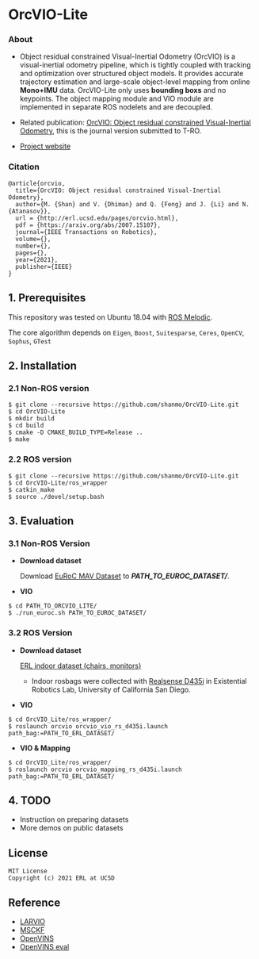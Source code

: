 # OrcVIO-Lite

### About 

- Object residual constrained Visual-Inertial Odometry (OrcVIO) is a visual-inertial odometry pipeline, which is tightly coupled with tracking and optimization over structured object models. It provides accurate trajectory estimation and large-scale object-level mapping from online **Mono+IMU** data.
OrcVIO-Lite only uses **bounding boxs** and no keypoints. The object mapping module and VIO module are implemented in separate ROS nodelets and are decoupled.  

- Related publication: [OrcVIO: Object residual constrained Visual-Inertial Odometry](https://arxiv.org/pdf/2007.15107.pdf), this is the journal version submitted to T-RO. 
- [Project website](https://moshan.cf/orcvio_githubpage/)

### Citation

```
@article{orcvio,
  title={OrcVIO: Object residual constrained Visual-Inertial Odometry},
  author={M. {Shan} and V. {Dhiman} and Q. {Feng} and J. {Li} and N. {Atanasov}},
  url = {http://erl.ucsd.edu/pages/orcvio.html},
  pdf = {https://arxiv.org/abs/2007.15107},
  journal={IEEE Transactions on Robotics},
  volume={},
  number={},
  pages={},
  year={2021},
  publisher={IEEE}
}    
```

## 1. Prerequisites

This repository was tested on Ubuntu 18.04 with [ROS Melodic](http://wiki.ros.org/melodic/Installation). 

The core algorithm depends on `Eigen`, `Boost`, `Suitesparse`, `Ceres`, `OpenCV`, `Sophus`, `GTest`



## 2. Installation

### 2.1 Non-ROS version

```
$ git clone --recursive https://github.com/shanmo/OrcVIO-Lite.git
$ cd OrcVIO-Lite
$ mkdir build
$ cd build
$ cmake -D CMAKE_BUILD_TYPE=Release ..
$ make
```



### 2.2 ROS version

```
$ git clone --recursive https://github.com/shanmo/OrcVIO-Lite.git
$ cd OrcVIO-Lite/ros_wrapper
$ catkin_make
$ source ./devel/setup.bash
```



## 3. Evaluation 

### 3.1 Non-ROS Version

- **Download dataset**

  Download [EuRoC MAV Dataset](http://projects.asl.ethz.ch/datasets/doku.php?id=kmavvisualinertialdatasets) to ***PATH_TO_EUROC_DATASET/***.

- **VIO**

```
$ cd PATH_TO_ORCVIO_LITE/
$ ./run_euroc.sh PATH_TO_EUROC_DATASET/
```



### 3.2 ROS Version

- **Download dataset**

  [ERL indoor dataset (chairs, monitors)](https://www.dropbox.com/s/mxin2et8io2nsab/erl_hallway_round_trip.bag?dl=0)

  * Indoor rosbags were collected with [Realsense D435i](https://www.intelrealsense.com/depth-camera-d435i/) in Existential Robotics Lab, University of California San Diego.

- **VIO**

```
$ cd OrcVIO_Lite/ros_wrapper/
$ roslaunch orcvio orcvio_vio_rs_d435i.launch path_bag:=PATH_TO_ERL_DATASET/
```

- **VIO & Mapping**

```
$ cd OrcVIO_Lite/ros_wrapper/
$ roslaunch orcvio orcvio_mapping_rs_d435i.launch path_bag:=PATH_TO_ERL_DATASET/
```



## 4. TODO

- Instruction on preparing datasets
- More demos on public datasets

 


## License

```
MIT License
Copyright (c) 2021 ERL at UCSD
```



## Reference 

- [LARVIO](https://github.com/PetWorm/LARVIO)
- [MSCKF](https://github.com/KumarRobotics/msckf_vio)
- [OpenVINS](https://github.com/rpng/open_vins)
- [OpenVINS eval](https://github.com/symao/open_vins)
